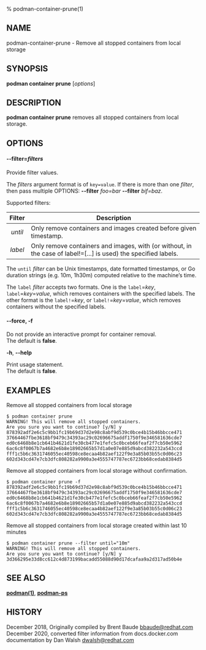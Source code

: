 % podman-container-prune(1)

## NAME
podman\-container\-prune - Remove all stopped containers from local storage

## SYNOPSIS
**podman container prune** [*options*]

## DESCRIPTION
**podman container prune** removes all stopped containers from local storage.

## OPTIONS
#### **--filter**=*filters*

Provide filter values.

The *filters* argument format is of `key=value`. If there is more than one *filter*, then pass multiple OPTIONS: **--filter** *foo=bar* **--filter** *bif=baz*.

Supported filters:

| Filter             | Description                                                                 |
| :----------------: | --------------------------------------------------------------------------- |
| *until*            | Only remove containers and images created before given timestamp.           |
| *label*            | Only remove containers and images, with (or without, in the case of label!=[...] is used) the specified labels.                  |

The `until` *filter* can be Unix timestamps, date formatted timestamps, or Go duration strings (e.g. 10m, 1h30m) computed relative to the machine’s time.

The `label` *filter* accepts two formats. One is the `label`=*key*, `label`=*key*=*value*, which removes containers with the specified labels. The other format is the `label!`=*key*, or `label!`=*key*=*value*, which removes containers without the specified labels.

#### **--force**, **-f**

Do not provide an interactive prompt for container removal.\
The default is **false**.

**-h**, **--help**

Print usage statement.\
The default is **false**.

## EXAMPLES
Remove all stopped containers from local storage
```
$ podman container prune
WARNING! This will remove all stopped containers.
Are you sure you want to continue? [y/N] y
878392adf2e6c5c9bb1fc19b69d37d2e98c8abf9d539c0bce4b15b46bbcce471
37664467fbe3618bf9479c34393ac29c02696675addf1750f9e346581636cde7
ed0c6468b8e1cb641b4621d1fe30cb477e1fefc5c0bceb66feaf2f7cb50e5962
6ac6c8f0067b7a4682e6b8e18902665b57d1a0e07e885d9abcd382232a543ccd
fff1c5b6c3631746055ec40598ce8ecaa4b82aef122f9e3a85b03b55c0d06c23
602d343cd47e7cb3dfc808282a9900a3e4555747787ec6723bb68cedab8384d5
```

Remove all stopped containers from local storage without confirmation.
```
$ podman container prune -f
878392adf2e6c5c9bb1fc19b69d37d2e98c8abf9d539c0bce4b15b46bbcce471
37664467fbe3618bf9479c34393ac29c02696675addf1750f9e346581636cde7
ed0c6468b8e1cb641b4621d1fe30cb477e1fefc5c0bceb66feaf2f7cb50e5962
6ac6c8f0067b7a4682e6b8e18902665b57d1a0e07e885d9abcd382232a543ccd
fff1c5b6c3631746055ec40598ce8ecaa4b82aef122f9e3a85b03b55c0d06c23
602d343cd47e7cb3dfc808282a9900a3e4555747787ec6723bb68cedab8384d5
```

Remove all stopped containers from local storage created within last 10 minutes
```
$ podman container prune --filter until="10m"
WARNING! This will remove all stopped containers.
Are you sure you want to continue? [y/N] y
3d366295e33d8cc612c4d873199bacadd55088d90d17dcafaa9a2d317ad50b4e
```

## SEE ALSO
**[podman(1)](podman.1.md)**, **[podman-ps](podman-ps.1.md)**

## HISTORY
December 2018, Originally compiled by Brent Baude <bbaude@redhat.com>\
December 2020, converted filter information from docs.docker.com documentation by Dan Walsh <dwalsh@redhat.com>
